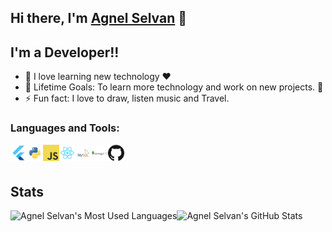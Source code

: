 ## Hi there, I'm [Agnel Selvan](https://agnelselvan.github.io) 👋

## I'm a Developer!!

- 🌱 I love learning new technology ❤️
- 🥅 Lifetime Goals: To learn more technology and work on new projects. 🚀️
- ⚡ Fun fact: I love to draw, listen music and Travel.

### Languages and Tools:

<img align="left" alt="Flutter" width="26px" src="https://raw.githubusercontent.com/github/explore/80688e429a7d4ef2fca1e82350fe8e3517d3494d/topics/flutter/flutter.png" />

<img align="left" alt="Python" width="26px" src="https://raw.githubusercontent.com/github/explore/80688e429a7d4ef2fca1e82350fe8e3517d3494d/topics/python/python.png" />

<img align="left" alt="JavaScript" width="26px" src="https://raw.githubusercontent.com/github/explore/80688e429a7d4ef2fca1e82350fe8e3517d3494d/topics/javascript/javascript.png" />

<img align="left" alt="React" width="26px" src="https://raw.githubusercontent.com/github/explore/80688e429a7d4ef2fca1e82350fe8e3517d3494d/topics/react/react.png" />

<img align="left" alt="MySQL" width="26px" src="https://raw.githubusercontent.com/github/explore/80688e429a7d4ef2fca1e82350fe8e3517d3494d/topics/mysql/mysql.png" />

<img align="left" alt="MongoDB" width="26px" src="https://raw.githubusercontent.com/github/explore/80688e429a7d4ef2fca1e82350fe8e3517d3494d/topics/mongodb/mongodb.png" />

<img align="left" alt="GitHub" width="26px" src="https://raw.githubusercontent.com/github/explore/78df643247d429f6cc873026c0622819ad797942/topics/github/github.png" />

<br />
<br />

## Stats

<img align="left" alt="Agnel Selvan's Most Used Languages" src="https://github-readme-stats.vercel.app/api/top-langs/?username=AgnelSelvan&layout=compact&theme=radical" />














<img align="left" alt="Agnel Selvan's GitHub Stats" src="https://github-readme-stats.vercel.app/api?username=AgnelSelvan&show_icons=true&theme=radical" />









